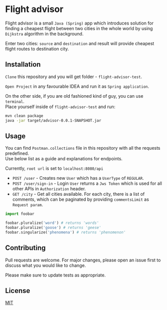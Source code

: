 # Flight advisor

Flight advisor is a small `Java (Spring)` app which introduces solution for finding a cheapest flight between two cities in the whole world by using `Dijkstra` algorithm in the background. 

Enter two cities: `source` and `destination` and result will provide cheapest flight routes to destination city.


## Installation

`Clone` this repository and you will get folder - `flight-advisor-test`.

`Open Project` in any favourable IDEA and run it as `Spring application`. 

On the other side, if you are old fashioned kind of guy, you can use `terminal`. \
Place yourself inside of `flight-advisor-test` and run:

```bash
mvn clean package
java -jar target/advisor-0.0.1-SNAPSHOT.jar
```

## Usage

You can find `Postman.collections` file in this repository with all the requests predefined. \
Use below list as a guide and explanations for endpoints.

Currently, `root url` is set to `localhost:8080/api`

- `POST /user` - Creates new `User` which has a `UserType` of `REGULAR`.
- `POST /user/sign-in` - Login `User` returns a `Jws Token` which is used for all other APIs in `Authorization` header.
- `GET /city` - Get all cities available. For each city, there is a list of comments, which can be paginated by providing `commentsLimit` as `Request param`.

```python
import foobar

foobar.pluralize('word') # returns 'words'
foobar.pluralize('goose') # returns 'geese'
foobar.singularize('phenomena') # returns 'phenomenon'
```

## Contributing
Pull requests are welcome. For major changes, please open an issue first to discuss what you would like to change.

Please make sure to update tests as appropriate.

## License
[MIT](https://choosealicense.com/licenses/mit/)
